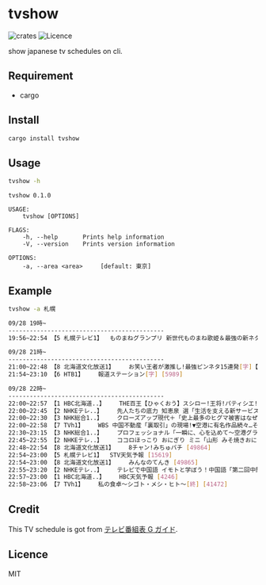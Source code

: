 # tvshow

![crates](https://img.shields.io/crates/v/tvshow.svg) ![Licence](https://img.shields.io/github/license/Doarakko/tvshow)

show japanese tv schedules on cli.

## Requirement

- cargo

## Install

```bash
cargo install tvshow
```

## Usage

```bash
tvshow -h
```

```
tvshow 0.1.0

USAGE:
    tvshow [OPTIONS]

FLAGS:
    -h, --help       Prints help information
    -V, --version    Prints version information

OPTIONS:
    -a, --area <area>     [default: 東京]
```

## Example

```bash
tvshow -a 札幌

09/28 19時~
--------------------------------------------
19:56~22:54 【5 札幌テレビ1】	ものまねグランプリ 新世代ものまね歌姫＆最強の新ネタNo.1決定戦 [字] [15643]

09/28 21時~
--------------------------------------------
21:00~22:48 【8 北海道文化放送1】	お笑い王者が激推し!最強ピンネタ15連発[字]【陣内バカリ友近ゆりやん爆笑ピン芸人】 [49863]
21:54~23:10 【6 HTB1】	報道ステーション[字] [5989]

09/28 22時~
--------------------------------------------
22:00~22:57 【1 HBC北海道..】	THE百王【ひゃくおう】スシロー!王将!パティシエ!超人100秒早ワザSHOW[字] [4358]
22:00~22:45 【2 NHKEテレ..】	先人たちの底力 知恵泉 選「生活を支える新サービスを！小倉昌男」[解][字] [3183]
22:00~22:30 【3 NHK総合1..】	クローズアップ現代＋「史上最多のヒグマ被害はなぜ？追跡・都市部出没の真相とは」[字] [3072]
22:00~22:58 【7 TVh1】	WBS 中国不動産「裏取引」の現場!▼空港に有名作品続々…そのワケは?[字] [39714]
22:30~23:15 【3 NHK総合1..】	プロフェッショナル「一瞬に、心を込めて〜空港グランドスタッフ・中山弓子〜」[解][字] [3073]
22:45~22:55 【2 NHKEテレ..】	ココロほっこり おにぎり ミニ「山形 みそ焼きおにぎり」[字] [3186]
22:48~22:54 【8 北海道文化放送1】	8チャン!みちゅバチ [49864]
22:54~23:00 【5 札幌テレビ1】	STV天気予報 [15619]
22:54~23:00 【8 北海道文化放送1】	みんなのてんき [49865]
22:55~23:20 【2 NHKEテレ..】	テレビで中国語 イモトと学ぼう！中国語「第二回中間テスト！」 [3187]
22:57~23:00 【1 HBC北海道..】	HBC天気予報 [4246]
22:58~23:06 【7 TVh1】	私の食卓〜シゴト・メシ・ヒト〜[終] [41472]
```

## Credit

This TV schedule is got from [テレビ番組表 G ガイド](https://bangumi.org).

## Licence

MIT
